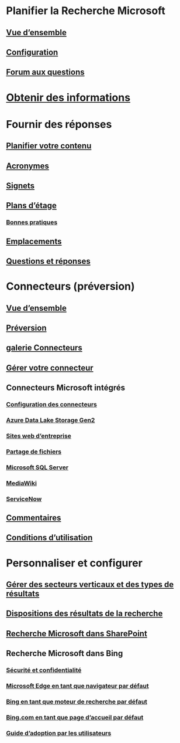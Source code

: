 # Planifier la Recherche Microsoft
## [Vue d’ensemble](overview-microsoft-search.md)
## [Configuration](setup-microsoft-search.md)
## [Forum aux questions](faqs.md)
# [Obtenir des informations](get-insights.md)
# Fournir des réponses
## [Planifier votre contenu](plan-your-content.md)
## [Acronymes](manage-acronyms.md)
## [Signets](manage-bookmarks.md)
## [Plans d’étage](manage-floorplans.md)
### [Bonnes pratiques](floorplans-bestpractices.md)
## [Emplacements](manage-locations.md)
## [Questions et réponses](manage-qas.md)
# Connecteurs (préversion)
## [Vue d’ensemble](connectors-overview.md)
## [Préversion](connectors-preview.md)
## [galerie Connecteurs](connectors-gallery.md)
## [Gérer votre connecteur](manage-connector.md)
## Connecteurs Microsoft intégrés
### [Configuration des connecteurs](configure-connector.md)
### [Azure Data Lake Storage Gen2](azure-data-lake-connector.md)
### [Sites web d’entreprise](enterprise-web-connector.md)
### [Partage de fichiers](file-share-connector.md)
### [Microsoft SQL Server](MSSQL-connector.md)
### [MediaWiki](mediawiki-connector.md)
### [ServiceNow](servicenow-connector.md)
## [Commentaires](connectors-feedback.md)
## [Conditions d’utilisation](terms-of-use.md)
# Personnaliser et configurer
## [Gérer des secteurs verticaux et des types de résultats](customize-search-page.md)
## [Dispositions des résultats de la recherche](customize-results-layout.md)
## [Recherche Microsoft dans SharePoint](get-started-search-in-sharepoint-online.md)
## Recherche Microsoft dans Bing
### [Sécurité et confidentialité](security-for-search.md)
### [Microsoft Edge en tant que navigateur par défaut](set-default-browser.md)
### [Bing en tant que moteur de recherche par défaut](set-default-search-engine.md)
### [Bing.com en tant que page d’accueil par défaut](set-default-homepage.md)
### [Guide d’adoption par les utilisateurs](user-adoption-guide.md)
